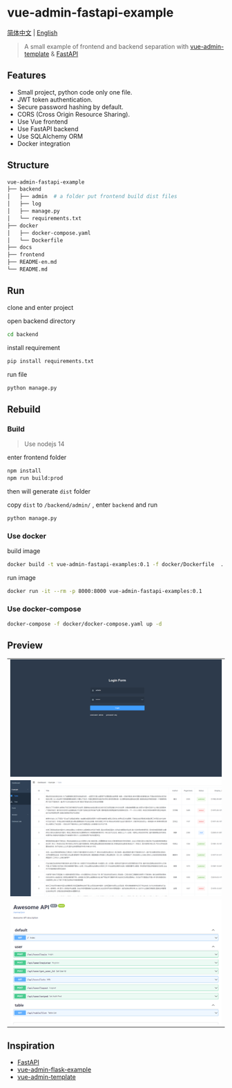 # vue-admin-fastapi-example

[简体中文](./README.md) | [English](./README-en.md)

> A small example of frontend and backend separation with [vue-admin-template](https://github.com/PanJiaChen/vue-admin-template) & [FastAPI](https://github.com/tiangolo/fastapi)

## Features

- Small project, python code only one file.
- JWT token authentication.
- Secure password hashing by default.
- CORS (Cross Origin Resource Sharing).
- Use Vue frontend
- Use FastAPI backend
- Use SQLAlchemy ORM
- Docker integration

## Structure

```sh
vue-admin-fastapi-example
├── backend
│   ├── admin  # a folder put frontend build dist files
│   ├── log
│   ├── manage.py
│   └── requirements.txt
├── docker
│   ├── docker-compose.yaml
│   └── Dockerfile
├── docs 
├── frontend 
├── README-en.md
└── README.md
```

## Run

clone and enter project

open backend directory

```sh
cd backend
```

install requirement

```sh
pip install requirements.txt
```

run file

```sh
python manage.py
```

## Rebuild

### Build

> Use nodejs 14 

enter frontend folder

```sh
npm install
npm run build:prod
```

then will generate `dist` folder

copy `dist` to `/backend/admin/` , enter `backend` and run

```sh
python manage.py
```

### Use docker

build image

```sh
docker build -t vue-admin-fastapi-examples:0.1 -f docker/Dockerfile  .
```

run image

```sh
docker run -it --rm -p 8000:8000 vue-admin-fastapi-examples:0.1
```

### Use docker-compose

```sh
docker-compose -f docker/docker-compose.yaml up -d
```

## Preview

|  |
|---------------------|
| ![](docs/img/1.png) | 
| ![](docs/img/2.png) | 
| ![](docs/img/3.png) | 


## Inspiration

- [FastAPI](https://github.com/tiangolo/fastapi)
- [vue-admin-flask-example](https://github.com/bay1/vue-admin-flask-example)
- [vue-admin-template](https://github.com/PanJiaChen/vue-admin-template)